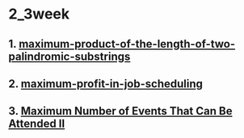# 2_3week
## 1. [maximum-product-of-the-length-of-two-palindromic-substrings](https://leetcode.com/problems/maximum-product-of-the-length-of-two-palindromic-substrings/)
## 2. [maximum-profit-in-job-scheduling](https://leetcode.com/problems/maximum-profit-in-job-scheduling/)
## 3. [Maximum Number of Events That Can Be Attended II](https://leetcode.com/problems/maximum-number-of-events-that-can-be-attended-ii/)

